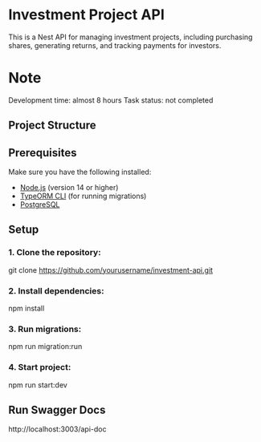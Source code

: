 # Investment Project API

This is a Nest API for managing investment projects, including purchasing shares, generating returns, and tracking payments for investors.

# Note
Development time: almost 8 hours 
Task status: not completed 

## Project Structure

## Prerequisites

Make sure you have the following installed:

- [Node.js](https://nodejs.org/) (version 14 or higher)
- [TypeORM CLI](https://typeorm.io) (for running migrations)
- [PostgreSQL](https://www.postgresql.org/)

## Setup

### 1. Clone the repository:

git clone https://github.com/yourusername/investment-api.git

### 2. Install dependencies:

npm install

### 3. Run migrations:

npm run migration:run

### 4. Start project:

npm run start:dev

## Run Swagger Docs

http://localhost:3003/api-doc
